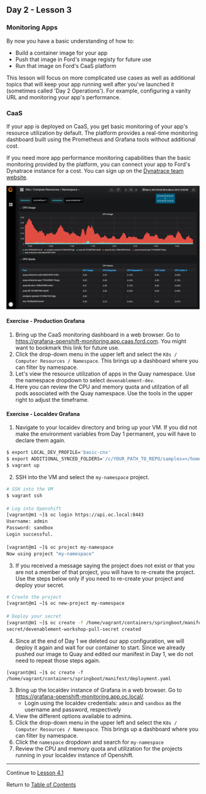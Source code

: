 ## Day 2 - Lesson 3

### Monitoring Apps

By now you have a basic understanding of how to:
- Build a container image for your app
- Push that image in Ford's image registy for future use
- Run that image on Ford's CaaS platform

This lesson will focus on more complicated use cases as well as additional topics that will keep your app running well after you've launched it (sometimes called 'Day 2 Operations'). For example, configuring a vanity URL and monitoring your app's performance.

### CaaS 

If your app is deployed on CaaS, you get basic monitoring of your app's resource utilization by default. The platform provides a real-time monitoring dashboard built using the Prometheus and Grafana tools without additional cost.

If you need more app performance monitoring capabilities than the basic monitoring provided by the platform, you can connect your app to Ford's Dynatrace instance for a cost. You can sign up on the [Dynatrace team website](https://it1.spt.ford.com/sites/L1POE/Public/SitePages/Dynatrace.aspx).

![Grafana Screenshot](images/monitoring1.png)

#### Exercise - Production Grafana

1. Bring up the CaaS monitoring dashboard in a web browser. Go to https://grafana-openshift-monitoring.app.caas.ford.com. You might want to bookmark this link for future use.
2. Click the drop-down menu in the upper left and select the `K8s / Computer Resources / Namespace`. This brings up a dashboard where you can filter by namespace.
3. Let's view the resource utilization of apps in the Quay namespace. Use the namespace dropdown to select `devenablement-dev`.
4. Here you can review the CPU and memory quota and utilzation of all pods associated with the Quay namespace. Use the tools in the upper right to adjust the timeframe.

#### Exercise - Localdev Grafana

1. Navigate to your localdev directory and bring up your VM. If you did not make the environment variables from Day 1 permanent, you will have to declare them again. 

```bash
$ export LOCAL_DEV_PROFILE='basic-cnx'
$ export ADDITIONAL_SYNCED_FOLDERS='/c/YOUR_PATH_TO_REPO/samples=>/home/vagrant/containers'
$ vagrant up
```

2. SSH into the VM and select the `my-namespace` project.  

```bash
# SSH into the VM
$ vagrant ssh

# Log into Openshift
[vagrant@m1 ~]$ oc login https://api.oc.local:8443
Username: admin
Password: sandbox
Login successful.

[vagrant@m1 ~]$ oc project my-namespace
Now using project "my-namespace"
```

3. If you received a message saying the project does not exist or that you are not a member of that project, you will have to re-create the project. Use the steps below only if you need to re-create your project and deploy your secret. 
```bash
# Create the project
[vagrant@m1 ~]$ oc new-project my-namespace

# Deploy your secret
[vagrant@m1 ~]$ oc create -f /home/vagrant/containers/springboot/manifest/pullsecret.yaml
secret/devenablement-workshop-pull-secret created
```

4. Since at the end of Day 1 we deleted our app configuration, we will deploy it again and wait for our container to start. Since we already pushed our image to Quay and edited our manifest in Day 1, we do not need to repeat those steps again. 
```
[vagrant@m1 ~]$ oc create -f /home/vagrant/containers/springboot/manifest/deployment.yaml
```

3. Bring up the localdev instance of Grafana in a web browser. Go to https://grafana-openshift-monitoring.app.oc.local/. 
    - Login using the localdev credentials: `admin` and `sandbox` as the username and password, respectively
4. View the different options available to admins. 
5. Click the drop-down menu in the upper left and select the `K8s / Computer Resources / Namespace`. This brings up a dashboard where you can filter by namespace.
6. Click the `namespace` dropdown and search for `my-namespace` 
7. Review the CPU and memory quota and utilization for the projects running in your localdev instance of Openshift.

---

Continue to [Lesson 4.1](./lesson4.1.md)

Return to [Table of Contents](https://github.ford.com/DevEnablement/caas-workshop/tree/workshop-reformat#agenda)